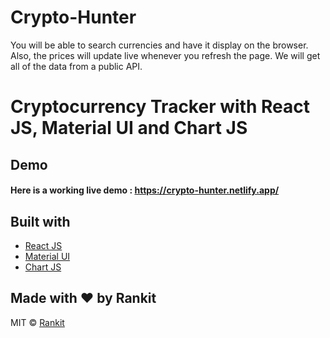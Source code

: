 # Crypto-Hunter
You will be able to search currencies and have it display on the browser. Also, the prices will update live whenever you refresh the page. We will get all of the data from a public API. 

# Cryptocurrency Tracker with React JS, Material UI and Chart JS

## Demo
#### Here is a working live demo :  https://crypto-hunter.netlify.app/

## Built with 

- [React JS](https://reactjs.org/)
- [Material UI](https://v4.mui.com/)
- [Chart JS](https://reactchartjs.github.io/react-chartjs-2/#/)

## Made with ♥ by Rankit


MIT © [Rankit](https://github.com/rankit2001)